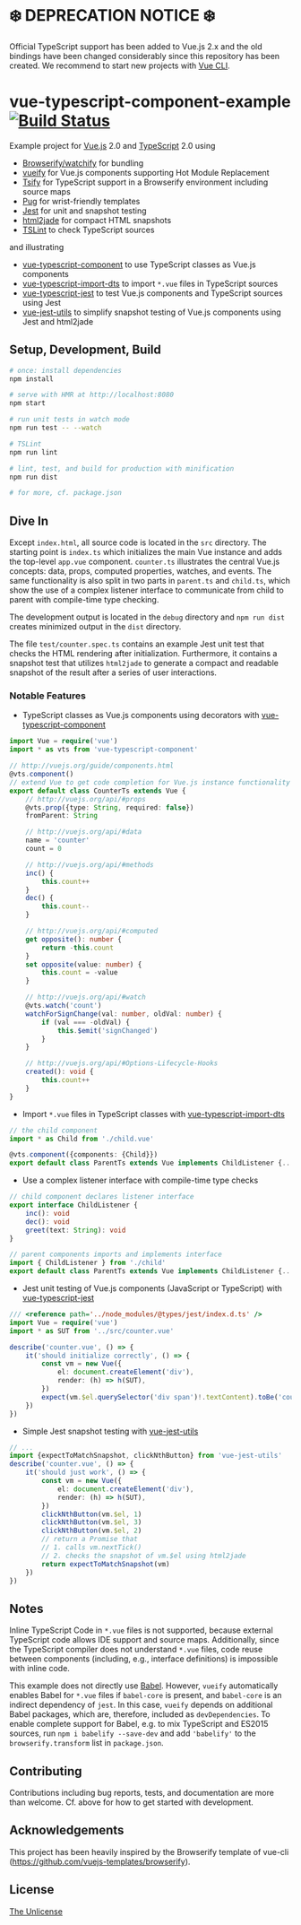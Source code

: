 # :snowflake: DEPRECATION NOTICE :snowflake:
Official TypeScript support has been added to Vue.js 2.x and the old bindings have been changed considerably since this repository has been created. We recommend to start new projects with [Vue CLI](https://cli.vuejs.org/).

# vue-typescript-component-example [![Build Status](https://travis-ci.org/locoslab/vue-typescript-component-example.svg?branch=master)](https://travis-ci.org/locoslab/vue-typescript-component-example)
Example project for [Vue.js](http://vuejs.org/) 2.0 and [TypeScript](http://www.typescriptlang.org/) 2.0 using

* [Browserify/watchify](http://browserify.org/) for bundling
* [vueify](https://github.com/vuejs/vueify) for Vue.js components supporting Hot Module Replacement
* [Tsify](https://www.npmjs.com/package/tsify) for TypeScript support in a Browserify environment including source maps
* [Pug](https://pugjs.org) for wrist-friendly templates
* [Jest](https://facebook.github.io/jest/) for unit and snapshot testing
* [html2jade](https://github.com/donpark/html2jade) for compact HTML snapshots
* [TSLint](https://palantir.github.io/tslint/) to check TypeScript sources

and illustrating

* [vue-typescript-component](https://github.com/locoslab/vue-typescript-component) to use TypeScript classes as Vue.js components
* [vue-typescript-import-dts](https://github.com/locoslab/vue-typescript-import-dts) to import `*.vue` files in TypeScript sources
* [vue-typescript-jest](https://github.com/locoslab/vue-typescript-jest) to test Vue.js components and TypeScript sources using Jest
* [vue-jest-utils](https://github.com/locoslab/vue-jest-utils) to simplify snapshot testing of Vue.js components using Jest and html2jade

## Setup, Development, Build
``` bash
# once: install dependencies
npm install

# serve with HMR at http://localhost:8080
npm start

# run unit tests in watch mode
npm run test -- --watch

# TSLint
npm run lint

# lint, test, and build for production with minification
npm run dist

# for more, cf. package.json
```

## Dive In
Except `index.html`, all source code is located in the `src` directory. The starting point is `index.ts` which initializes the main Vue instance and adds the top-level `app.vue` component. `counter.ts` illustrates the central Vue.js concepts: data, props, computed properties, watches, and events. The same functionality is also split in two parts in `parent.ts` and `child.ts`, which show the use of a complex listener interface to communicate from child to parent with compile-time type checking.

The development output is located in the `debug` directory and `npm run dist` creates minimized output in the `dist` directory.

The file `test/counter.spec.ts` contains an example Jest unit test that checks the HTML rendering after initialization. Furthermore, it contains a snapshot test that utilizes `html2jade` to generate a compact and readable snapshot of the result after a series of user interactions.

### Notable Features
* TypeScript classes as Vue.js components using decorators with [vue-typescript-component](https://github.com/locoslab/vue-typescript-component)
```typescript
import Vue = require('vue')
import * as vts from 'vue-typescript-component'

// http://vuejs.org/guide/components.html
@vts.component()
// extend Vue to get code completion for Vue.js instance functionality
export default class CounterTs extends Vue {
	// http://vuejs.org/api/#props
	@vts.prop({type: String, required: false})
	fromParent: String

	// http://vuejs.org/api/#data
	name = 'counter'
	count = 0

	// http://vuejs.org/api/#methods
	inc() {
		this.count++
	}
	dec() {
		this.count--
	}

	// http://vuejs.org/api/#computed
	get opposite(): number {
		return -this.count
	}
	set opposite(value: number) {
		this.count = -value
	}

	// http://vuejs.org/api/#watch
	@vts.watch('count')
	watchForSignChange(val: number, oldVal: number) {
		if (val === -oldVal) {
			this.$emit('signChanged')
		}
	}

	// http://vuejs.org/api/#Options-Lifecycle-Hooks
	created(): void {
		this.count++
	}
}
```

* Import `*.vue` files in TypeScript classes with [vue-typescript-import-dts](https://github.com/locoslab/vue-typescript-import-dts)
```typescript
// the child component
import * as Child from './child.vue'

@vts.component({components: {Child}})
export default class ParentTs extends Vue implements ChildListener {...}
```

* Use a complex listener interface with compile-time type checks
```typescript
// child component declares listener interface
export interface ChildListener {
	inc(): void
	dec(): void
	greet(text: String): void
}
```
```typescript
// parent components imports and implements interface
import { ChildListener } from './child'
export default class ParentTs extends Vue implements ChildListener {...}
```

* Jest unit testing of Vue.js components (JavaScript or TypeScript) with [vue-typescript-jest](https://github.com/locoslab/vue-typescript-jest)
```typescript
/// <reference path='../node_modules/@types/jest/index.d.ts' />
import Vue = require('vue')
import * as SUT from '../src/counter.vue'

describe('counter.vue', () => {
	it('should initialize correctly', () => {
		const vm = new Vue({
			el: document.createElement('div'),
			render: (h) => h(SUT),
		})
		expect(vm.$el.querySelector('div span')!.textContent).toBe('counter')
	})
})
```

* Simple Jest snapshot testing with [vue-jest-utils](https://github.com/locoslab/vue-jest-utils)
```typescript
// ...
import {expectToMatchSnapshot, clickNthButton} from 'vue-jest-utils'
describe('counter.vue', () => {
	it('should just work', () => {
		const vm = new Vue({
			el: document.createElement('div'),
			render: (h) => h(SUT),
		})
		clickNthButton(vm.$el, 1)
		clickNthButton(vm.$el, 3)
		clickNthButton(vm.$el, 2)
		// return a Promise that
		// 1. calls vm.nextTick()
		// 2. checks the snapshot of vm.$el using html2jade
		return expectToMatchSnapshot(vm)
	})
})
```

## Notes
Inline TypeScript Code in `*.vue` files is not supported, because external TypeScript code allows IDE support and source maps. Additionally, since the TypeScript compiler does not understand `*.vue` files, code reuse between components (including, e.g., interface definitions) is impossible with inline code.

This example does not directly use [Babel](https://babeljs.io/). However, `vueify` automatically enables Babel for `*.vue` files if `babel-core` is present, and `babel-core` is an indirect dependency of `jest`. In this case, `vueify` depends on additional Babel packages, which are, therefore, included as `devDependencies`. To enable complete support for Babel, e.g. to mix TypeScript and ES2015 sources, run `npm i babelify --save-dev` and add `'babelify'` to the `browserify.transform` list in `package.json`.

## Contributing
Contributions including bug reports, tests, and documentation are more than welcome. Cf. above for how to get started with development.

## Acknowledgements
This project has been heavily inspired by the Browserify template of vue-cli (<https://github.com/vuejs-templates/browserify>).

## License
[The Unlicense](http://unlicense.org)
